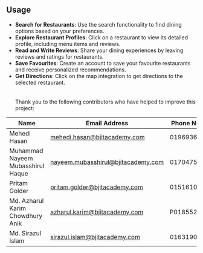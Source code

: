 ## Usage

- **Search for Restaurants**: Use the search functionality to find dining options based on your preferences.
- **Explore Restaurant Profiles**: Click on a restaurant to view its detailed profile, including menu items and reviews.
- **Read and Write Reviews**: Share your dining experiences by leaving reviews and ratings for restaurants.
- **Save Favourites**: Create an account to save your favourite restaurants and receive personalized recommendations.
- **Get Directions**: Click on the map integration to get directions to the selected restaurant.
\
\
\
Thank you to the following contributors who have helped to improve this project:

| Name                               | Email Address                       | Phone Number   |
|------------------------------------|-------------------------------------|----------------|
| Mehedi Hasan                       | mehedi.hasan@bjitacademy.com        | 01969367372    |
| Muhammad Nayeem Mubasshirul Haque  | nayeem.mubasshirul@bjitacademy.com  | 01704755634    |
| Pritam Golder                      | pritam.golder@bjitacademy.com       | 01516103485 |
| Md. Azharul Karim Chowdhury Anik   | azharul.karim@bjitacademy.com       | P01855234355   |
| Md. Sirazul Islam                  | sirazul.islam@bjitacademy.com       | 01631903266    |

